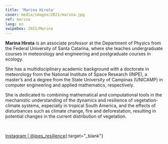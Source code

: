 ```yaml
---
title: 'Marina Hirota'
cover: media/images/2021/marina.jpg
ref: marina
lang: en
swipebox: 2021/Marina
---
```


**Marina Hirota** is an associate professor at the Department of Physics from the Federal University of Santa Catarina, where she teaches undergraduate courses in meteorology and engineering and postgraduate courses in ecology.

She has a multidisciplinary academic background with a doctorate in meteorology from the National Institute of Space Research (INPE), a master’s and a degree from the State University of Campinas (UNICAMP) in computer engineering and applied mathematics, respectively.

She is dedicated to combining mathematical and computational tools in the mechanistic understanding of the dynamics and resilience of vegetation-climate systems, especially in tropical South America, and the effects of disturbances such as climate change, fire and deforestation, resulting in potential changes in the current distribution of vegetation.

<br>

[Instagram | @ipes_resilience](https://www.instagram.com/ipes_resilience/){:target="_blank"}
<br>
⠀